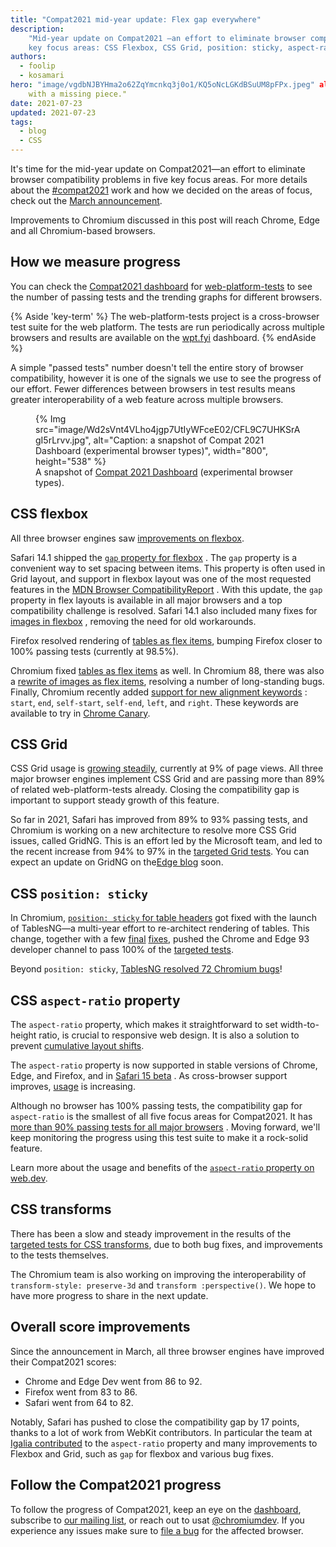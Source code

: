 ```yaml
---
title: "Compat2021 mid-year update: Flex gap everywhere"
description:
    "Mid-year update on Compat2021 —an effort to eliminate browser compatibility problems in five 
    key focus areas: CSS Flexbox, CSS Grid, position: sticky, aspect-ratio, and CSS transforms."
authors:
  - foolip
  - kosamari 
hero: "image/vgdbNJBYHma2o62ZqYmcnkq3j0o1/KQ5oNcLGKdBSuUM8pFPx.jpeg" alt: "A puzzle
    with a missing piece." 
date: 2021-07-23 
updated: 2021-07-23 
tags:
  - blog
  - CSS
---
```


It's time for the mid-year update on Compat2021—an effort to eliminate browser compatibility
problems in five key focus areas. For more details about the 
[#compat2021](https://twitter.com/search?q=%23compat2021) work and how we decided on the 
areas of focus, check out the [March announcement](https://web.dev/compat2021). 

Improvements to Chromium discussed in this post will reach Chrome, Edge and all Chromium-based
browsers.

## How we measure progress

You can check the [Compat2021 dashboard](https://wpt.fyi/compat2021?feature=summary) for
[web-platform-tests](https://github.com/web-platform-tests/wpt#the-web-platform-tests-project) 
to see the number of passing tests and the trending graphs for different browsers. 

{% Aside 'key-term' %}
The web-platform-tests project is a cross-browser test suite for the web platform. The tests are 
run periodically across multiple browsers and results are available on the 
[wpt.fyi](https://wpt.fyi/) dashboard.
{% endAside %}

 A simple "passed tests" number doesn't tell the entire story of browser compatibility, however it
 is one of the signals we use to see the progress of our effort. Fewer differences between browsers
 in test results means greater interoperability of a web feature across multiple browsers. 

<figure class="w-figure">
{% Img src="image/Wd2sVnt4VLho4jgp7UtIyWFceE02/CFL9C7UHKSrAgI5rLrvv.jpg", alt="Caption: a snapshot of Compat 2021 Dashboard (experimental browser types)", width="800", height="538" %}
  <figcaption class="w-figcaption">
    A snapshot of <a href="https://wpt.fyi/compat2021">Compat 2021 Dashboard</a> (experimental browser types).
  </figcaption>
</figure>


## CSS flexbox

All three browser engines saw 
[improvements on flexbox](https://wpt.fyi/compat2021?feature=css-flexbox). 

Safari 14.1 shipped the 
[`gap` property for flexbox](https://blogs.igalia.com/svillar/2020/10/01/closing-the-gap-in-flexbox/)
. The `gap` property is a convenient way to set spacing between items. This property is often used 
in Grid layout, and support in flexbox layout was one of the most requested features in the 
[MDN Browser CompatibilityReport](https://insights.developer.mozilla.org/reports/mdn-browser-compatibility-report-2020.html)
. With this update, the `gap` property in flex layouts is available in all major browsers and a top 
compatibility challenge is resolved. Safari 14.1 also included many fixes for 
[images in flexbox](https://blogs.igalia.com/svillar/2021/01/20/flexbox-cats-a-k-a-fixing-images-in-flexbox/)
, removing the need for old workarounds. 

Firefox resolved rendering of 
[tables as flex items](https://bugzilla.mozilla.org/show_bug.cgi?id=1674302), bumping Firefox 
closer to 100% passing tests (currently at 98.5%). 

Chromium fixed 
[tables as flex items](https://bugs.chromium.org/p/chromium/issues/detail?id=1181403) as well. In 
Chromium 88, there was also a 
[rewrite of images as flex items](https://bugs.chromium.org/p/chromium/issues/detail?id=1132627), 
resolving a number of long-standing bugs. Finally, Chromium recently added 
[support for new alignment keywords](https://bugs.chromium.org/p/chromium/issues/detail?id=1011718)
: `start`, `end`, `self-start`, `self-end`, `left`, and `right`. These keywords are available to 
try in [Chrome Canary](https://www.google.com/chrome/canary/). 


## CSS Grid  

CSS Grid usage is 
[growing steadily](https://www.chromestatus.com/metrics/feature/timeline/popularity/1693), 
currently at 9% of page views.  All three major browser engines implement CSS Grid and are passing 
more than 89% of related web-platform-tests already. Closing the compatibility gap is important to 
support steady growth of this feature. 

So far in 2021, Safari has improved from 89% to 93% passing tests, and Chromium is working on a new
architecture to resolve more CSS Grid issues, called GridNG. This is an effort led by the Microsoft
team, and led to the recent increase from 94% to 97% in the 
[targeted Grid tests](https://wpt.fyi/compat2021?feature=css-grid). You can expect an update on 
GridNG on the[Edge blog](https://blogs.windows.com/msedgedev/) soon.

## CSS `position: sticky`

In Chromium, 
[`position: sticky` for table headers](https://bugs.chromium.org/p/chromium/issues/detail?id=702927)
 got fixed with the launch of TablesNG—a multi-year effort to re-architect rendering of tables. 
This change, together with a few 
[final](https://bugs.chromium.org/p/chromium/issues/detail?id=841432) 
[fixes](https://bugs.chromium.org/p/chromium/issues/detail?id=752022), pushed the Chrome and Edge 93
developer channel to pass 100% of the 
[targeted tests](https://wpt.fyi/compat2021?feature=position-sticky).

Beyond `position: sticky`, 
[TablesNG resolved 72 Chromium bugs](https://developer.chrome.com/blog/tablesng/)!

## CSS `aspect-ratio` property

The `aspect-ratio` property, which makes it straightforward to set width-to-height ratio, is crucial
to responsive web design. It is also a solution to prevent 
[cumulative layout shifts](https://web.dev/cls/). 
 
The `aspect-ratio` property is now supported in stable versions of Chrome, Edge, and Firefox, and
in 
[Safari 15 beta](https://developer.apple.com/documentation/safari-release-notes/safari-15-beta-release-notes)
. As cross-browser support improves, 
[usage](https://www.chromestatus.com/metrics/css/timeline/popularity/657) is increasing.
  
Although no browser has 100% passing tests, the compatibility gap for `aspect-ratio` is the smallest
of all five focus areas for Compat2021. It has 
[more than 90% passing tests for all major browsers](https://wpt.fyi/compat2021?feature=aspect-ratio)
. Moving forward, we'll keep monitoring the progress using this test suite to make it a rock-solid 
feature.  

Learn more about the usage and benefits of the 
[`aspect-ratio` property on web.dev](https://web.dev/aspect-ratio/).

## CSS transforms

There has been a slow and steady improvement in the results of the [targeted tests for CSS
transforms](https://wpt.fyi/compat2021?feature=css-transforms), due to both bug fixes, and
improvements to the tests themselves.

The Chromium team is also working on improving the interoperability of `transform-style:
preserve-3d` and `transform :perspective()`. We hope to have more progress to share in the next
update.

## Overall score improvements 

Since the announcement in March, all three browser engines have improved their Compat2021 scores: 

* Chrome and Edge Dev went from 86 to 92.
* Firefox went from 83 to 86.
* Safari went from 64 to 82.

Notably, Safari has pushed to close the compatibility gap by 17 points, thanks to a lot of work from
WebKit contributors. In particular the team at 
[Igalia contributed](https://www.igalia.com/2021/06/29/Igalia-Developments-in-WebKit-and-Safari-15.html)
to the `aspect-ratio` property and many improvements to Flexbox and Grid, such as `gap` for flexbox 
and various bug fixes.

## Follow the Compat2021 progress

To follow the progress of Compat2021, keep an eye on the 
[dashboard](https://wpt.fyi/compat2021?feature=summary), subscribe to 
[our mailing list](https://groups.google.com/g/compat2021), or reach out to usat 
[@chromiumdev](https://twitter.com/chromiumdev). If you experience any issues make sure to 
[file a bug](https://web.dev/how-to-file-a-good-bug/) for the affected browser.
